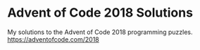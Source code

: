 # Advent of Code 2018 Solutions

My solutions to the Advent of Code 2018 programming puzzles. https://adventofcode.com/2018
